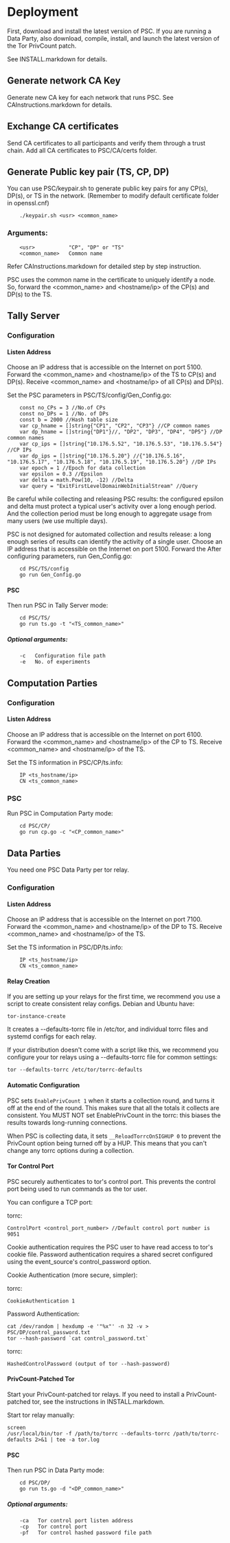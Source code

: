 # Deployment

First, download and install the latest version of PSC. If you are running a Data Party, also download, compile, install, and launch the latest version of the Tor PrivCount patch.

See INSTALL.markdown for details.

## Generate network CA Key 

Generate new CA key for each network that runs PSC. See CAInstructions.markdown for details.

## Exchange CA certificates 

Send CA certificates to all participants and verify them through a trust chain. Add all CA certificates to PSC/CA/certs folder.

## Generate Public key pair (TS, CP, DP)

You can use PSC/keypair.sh to generate public key pairs for any CP(s), DP(s), or TS in the network. (Remember to modify default certificate folder in openssl.cnf)

```
    ./keypair.sh <usr> <common_name>
```

### Arguments:
```
    <usr>           "CP", "DP" or "TS"
    <common_name>   Common name
```

Refer CAInstructions.markdown for detailed step by step instruction. 

PSC uses the common name in the certificate to uniquely identify a node. So, forward the <common_name> and <hostname/ip> of the CP(s) and DP(s) to the TS.

## Tally Server

### Configuration

#### Listen Address

Choose an IP address that is accessible on the Internet on port 5100. Forward the <common_name> and <hostname/ip> of the TS to CP(s) and DP(s). Receive <common_name> and <hostname/ip> of all CP(s) and DP(s).

Set the PSC parameters in PSC/TS/config/Gen_Config.go:

```
    const no_CPs = 3 //No.of CPs
    const no_DPs = 1 //No. of DPs
    const b = 2000 //Hash table size
    var cp_hname = []string{"CP1", "CP2", "CP3"} //CP common names
    var dp_hname = []string{"DP1"}//, "DP2", "DP3", "DP4", "DP5"} //DP common names
    var cp_ips = []string{"10.176.5.52", "10.176.5.53", "10.176.5.54"} //CP IPs
    var dp_ips = []string{"10.176.5.20"} //{"10.176.5.16", "10.176.5.17", "10.176.5.18", "10.176.5.19", "10.176.5.20"} //DP IPs
    var epoch = 1 //Epoch for data collection
    var epsilon = 0.3 //Epsilon
    var delta = math.Pow(10, -12) //Delta
    var query = "ExitFirstLevelDomainWebInitialStream" //Query
```

Be careful while collecting and releasing PSC results: the configured epsilon and delta must protect a typical user's activity over a long enough period. And the collection period must be long enough to aggregate usage from many users (we use multiple days).

PSC is not designed for automated collection and results release: a long enough series of results can identify the activity of a single user.
Choose an IP address that is accessible on the Internet on port 5100. Forward the 
After configuring parameters, run Gen_Config.go:

```
    cd PSC/TS/config
    go run Gen_Config.go
```

#### PSC      

Then run PSC in Tally Server mode:

```
    cd PSC/TS/
    go run ts.go -t "<TS_common_name>"
```

##### Optional arguments:
```
    -c   Configuration file path
    -e   No. of experiments
```

## Computation Parties

### Configuration

#### Listen Address

Choose an IP address that is accessible on the Internet on port 6100. Forward the <common_name> and <hostname/ip> of the CP to TS. Receive <common_name> and <hostname/ip> of the TS.

Set the TS information in PSC/CP/ts.info:

```
    IP <ts_hostname/ip>
    CN <ts_common_name>
```

### PSC

Run PSC in Computation Party mode:

```
    cd PSC/CP/
    go run cp.go -c "<CP_common_name>"
```

## Data Parties

You need one PSC Data Party per tor relay.

### Configuration

#### Listen Address

Choose an IP address that is accessible on the Internet on port 7100. Forward the <common_name> and <hostname/ip> of the DP to TS. Receive <common_name> and <hostname/ip> of the TS.

Set the TS information in PSC/DP/ts.info:

```
    IP <ts_hostname/ip>
    CN <ts_common_name>
```

#### Relay Creation

If you are setting up your relays for the first time, we recommend you use a
script to create consistent relay configs. Debian and Ubuntu have:

    tor-instance-create

It creates a --defaults-torrc file in /etc/tor, and individual torrc files and
systemd configs for each relay.

If your distribution doesn't come with a script like this, we recommend you
configure your tor relays using a --defaults-torrc file for common settings:

    tor --defaults-torrc /etc/tor/torrc-defaults

#### Automatic Configuration

PSC sets ```EnablePrivCount 1``` when it starts a collection round, and
turns it off at the end of the round. This makes sure that all the totals it
collects are consistent. You MUST NOT set EnablePrivCount in the torrc: this
biases the results towards long-running connections.

When PSC is collecting data, it sets ```__ReloadTorrcOnSIGHUP 0``` to
prevent the PrivCount option being turned off by a HUP. This means that you
can't change any torrc options during a collection.

#### Tor Control Port

PSC securely authenticates to tor's control port. This prevents the
control port being used to run commands as the tor user.

You can configure a TCP port:

torrc:

```
ControlPort <control_port_number> //Default control port number is 9051
```

Cookie authentication requires the PSC user to have read access to tor's
cookie file. Password authentication requires a shared secret configured using
the event_source's control_password option.

Cookie Authentication (more secure, simpler):

torrc:
```
CookieAuthentication 1
```

Password Authentication:

```
cat /dev/random | hexdump -e '"%x"' -n 32 -v > PSC/DP/control_password.txt
tor --hash-password `cat control_password.txt`
```

torrc:

```
HashedControlPassword (output of tor --hash-password)
```

#### PrivCount-Patched Tor

Start your PrivCount-patched tor relays. If you need to install a PrivCount-patched tor, see the instructions in INSTALL.markdown.

Start tor relay manually:

    screen
    /usr/local/bin/tor -f /path/to/torrc --defaults-torrc /path/to/torrc-defaults 2>&1 | tee -a tor.log


#### PSC

Then run PSC in Data Party mode:

```
    cd PSC/DP/
    go run ts.go -d "<DP_common_name>"
```

##### Optional arguments:
```
    -ca   Tor control port listen address
    -cp   Tor control port
    -pf   Tor control hashed password file path
```
